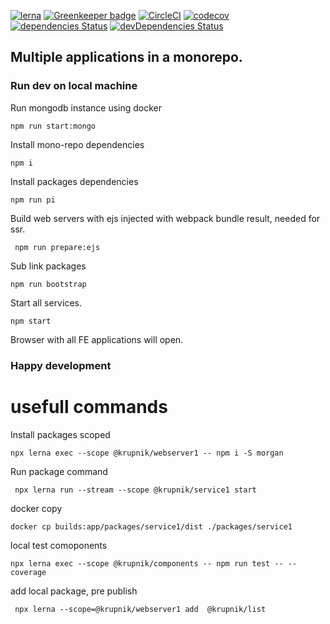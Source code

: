 [![lerna](https://img.shields.io/badge/maintained%20with-lerna-cc00ff.svg)](https://lerna.js.org/) 
[![Greenkeeper badge](https://badges.greenkeeper.io/yurikrupniktools/client-apps.svg)](https://greenkeeper.io/)
[![CircleCI](https://circleci.com/gh/yurikrupniktools/client-apps.svg?style=svg)](https://circleci.com/gh/yurikrupniktools/client-apps)
[![codecov](https://codecov.io/gh/yurikrupniktools/client-apps/branch/master/graph/badge.svg)](https://codecov.io/gh/yurikrupniktools/client-apps)
[![dependencies Status](https://david-dm.org/yurikrupniktools/client-apps/status.svg)](https://david-dm.org/yurikrupniktools/client-apps)
[![devDependencies Status](https://david-dm.org/yurikrupniktools/client-apps/dev-status.svg)](https://david-dm.org/yurikrupniktools/client-apps?type=dev)

## Multiple applications in a monorepo.

### Run dev on local machine

Run mongodb instance using docker 
```
npm run start:mongo
```

Install mono-repo dependencies
```
npm i
```

Install packages dependencies
```
npm run pi
```

Build web servers with ejs injected with webpack bundle result, needed for ssr.
```
 npm run prepare:ejs
```

Sub link packages
```
npm run bootstrap
```

Start all services.
```
npm start
```

Browser with all FE applications will open.

### Happy development

# usefull commands

Install packages scoped
```
npx lerna exec --scope @krupnik/webserver1 -- npm i -S morgan
```

Run package command 
```
 npx lerna run --stream --scope @krupnik/service1 start
```

docker copy
```$xslt
docker cp builds:app/packages/service1/dist ./packages/service1       
```

local test comoponents
```
npx lerna exec --scope @krupnik/components -- npm run test -- --coverage
```

add local package, pre publish
```
 npx lerna --scope=@krupnik/webserver1 add  @krupnik/list 
```
